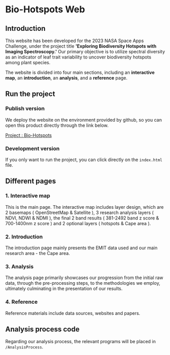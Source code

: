 # Bio-Hotspots Web
## Introduction
This website has been developed for the 2023 NASA Space Apps Challenge, under the project title **'Exploring Biodiversity Hotspots with Imaging Spectroscopy.'** Our primary objective is to utilize spectral diversity as an indicator of leaf trait variability to uncover biodiversity hotspots among plant species.

The website is divided into four main sections, including an **interactive map**, an **introduction**, an **analysis**, and a **reference** page.

## Run the project
### Publish version
We deploy the website on the environment provided by github, so you can open this product directly through the link below.

[Project : Bio-Hotspots](https://huichu1005.github.io/map/)
### Development version
If you only want to run the project, you can 
click directly on the ```index.html``` file.

## Different pages

### 1. Interactive map
This is the main page. The interactive map includes layer design, which are 2 basemaps ( OpenStreetMap & Satellite ), 3 research analysis layers ( NDVI, NDWI & NDMI ), the final 2 band results ( 381-2492 band z score & 700-1400nm z score ) and 2 optional layers ( hotspots & Cape area ).

### 2. Introduction

The introduction page mainly presents the EMIT data used and our main research area - the Cape area.

### 3. Analysis

The analysis page primarily showcases our progression from the initial raw data, through the pre-processing steps, to the methodologies we employ, ultimately culminating in the presentation of our results.

### 4. Reference

Reference materials include data sources, websites and papers.

## Analysis process code
Regarding our analysis process, the relevant programs will be placed in ```/AnalysisProcess```.


